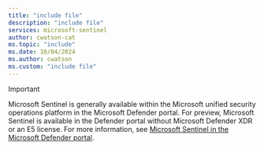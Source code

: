 ```yaml
---
title: "include file" 
description: "include file" 
services: microsoft-sentinel
author: cwatson-cat
ms.topic: "include"
ms.date: 10/04/2024
ms.author: cwatson
ms.custom: "include file"
---
```


> [!IMPORTANT]
> Microsoft Sentinel is generally available within the Microsoft unified security operations platform in the Microsoft Defender portal. For preview, Microsoft Sentinel is available in the Defender portal without Microsoft Defender XDR or an E5 license. For more information, see [Microsoft Sentinel in the Microsoft Defender portal](../microsoft-sentinel-defender-portal.md).
